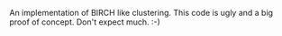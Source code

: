 An implementation of BIRCH like clustering.  This code is ugly and a big proof of concept. Don't expect much. :-)